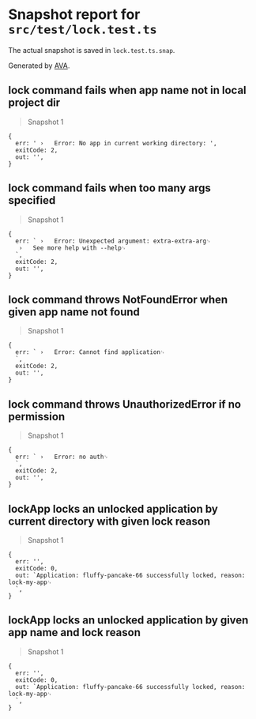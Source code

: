 # Snapshot report for `src/test/lock.test.ts`

The actual snapshot is saved in `lock.test.ts.snap`.

Generated by [AVA](https://ava.li).

## lock command fails when app name not in local project dir

> Snapshot 1

    {
      err: ' ›   Error: No app in current working directory: ',
      exitCode: 2,
      out: '',
    }

## lock command fails when too many args specified

> Snapshot 1

    {
      err: ` ›   Error: Unexpected argument: extra-extra-arg␊
       ›   See more help with --help␊
      `,
      exitCode: 2,
      out: '',
    }

## lock command throws NotFoundError when given app name not found

> Snapshot 1

    {
      err: ` ›   Error: Cannot find application␊
      `,
      exitCode: 2,
      out: '',
    }

## lock command throws UnauthorizedError if no permission

> Snapshot 1

    {
      err: ` ›   Error: no auth␊
      `,
      exitCode: 2,
      out: '',
    }

## lockApp locks an unlocked application by current directory with given lock reason

> Snapshot 1

    {
      err: '',
      exitCode: 0,
      out: `Application: fluffy-pancake-66 successfully locked, reason: lock-my-app␊
      `,
    }

## lockApp locks an unlocked application by given app name and lock reason

> Snapshot 1

    {
      err: '',
      exitCode: 0,
      out: `Application: fluffy-pancake-66 successfully locked, reason: lock-my-app␊
      `,
    }
